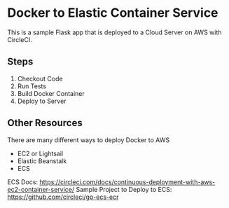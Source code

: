 # Docker to Elastic Container Service

This is a sample Flask app that is deployed to a Cloud Server on AWS with CircleCI.

## Steps

1. Checkout Code
2. Run Tests
3. Build Docker Container
4. Deploy to Server

## Other Resources

There are many different ways to deploy Docker to AWS

* EC2 or Lightsail
* Elastic Beanstalk
* ECS

ECS Docs: https://circleci.com/docs/continuous-deployment-with-aws-ec2-container-service/
Sample Project to Deploy to ECS: https://github.com/circleci/go-ecs-ecr

